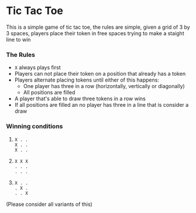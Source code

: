 # Tic Tac Toe

This is a simple game of tic tac toe, the rules are simple, given a grid of 3 by 3 spaces, players place their token in free spaces trying to make a staight line to win

### The Rules

- `X` always plays first
- Players can not place their token on a position that already has a token
- Players alternate placing tokens until either of this happens:
    - One player has three in a row (horizontally, vertically or diagonally)
    - All positions are filled
- A player that's able to draw three tokens in a row wins
- If all positions are filled an no player has three in a line that is consider a draw

### Winning conditions

1) ```
   X . . 
   X . .
   X . .
   ```
 
 2) ```
    X X X 
    . . .
    . . .
    ```
    
  3) ```
     X . . 
     . X .
     . . X
     ```
 (Please consider all variants of this)